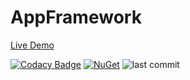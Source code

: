 # AppFramework

[Live Demo](https://aptacode.github.io/AppFramework/)


[![Codacy Badge](https://app.codacy.com/project/badge/Grade/3c10562f384140f1bdac7c6e0a386860)](https://www.codacy.com/gh/Aptacode/Geometry/dashboard?utm_source=github.com&amp;utm_medium=referral&amp;utm_content=Aptacode/Geometry&amp;utm_campaign=Badge_Grade)
[![NuGet](https://img.shields.io/nuget/v/Aptacode.AppFramework.svg?style=flat)](https://www.nuget.org/packages/Aptacode.AppFramework/)
![last commit](https://img.shields.io/github/last-commit/Aptacode/AppFramework?style=flat-square&cacheSeconds=86000)
